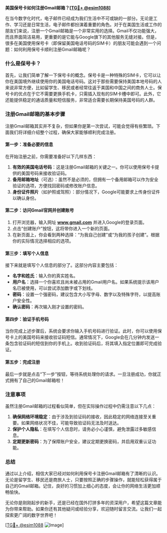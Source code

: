 **美国保号卡如何注册Gmail邮箱？[[TG💪+ @esim1088](https://t.me/s/esim1088)]**

在当今数字化时代，电子邮件已经成为我们生活中不可或缺的一部分。无论是工作、学习还是日常生活，电子邮件都扮演着重要的角色。对于在美国生活或工作的朋友们来说，注册一个Gmail邮箱是一个非常实用的选择。Gmail不仅功能强大，而且界面简洁易用，更重要的是它能与Google旗下的其他服务无缝对接。但是，很多在美国使用保号卡（即保留美国电话号码的SIM卡）的朋友可能会遇到一个问题：如何利用保号卡顺利注册Gmail邮箱呢？

### 什么是保号卡？

首先，让我们简单了解一下保号卡的概念。保号卡是一种特殊的SIM卡，它可以让你在美国境外继续使用你的美国电话号码。这对于那些需要保持美国本地号码的人来说非常方便，比如留学生、移民或者经常往返于美国和中国之间的商务人士。保号卡的优点在于它不需要更换手机卡，只需插入现有的SIM卡槽中即可。此外，它还能提供稳定的通话质量和短信服务，非常适合需要长期保持美国号码的人群。

### 注册Gmail邮箱的基本步骤

注册Gmail邮箱其实并不复杂，但如果你是第一次尝试，可能会觉得有些繁琐。下面我们将详细介绍整个过程，确保大家能够顺利完成注册。

#### 第一步：准备必要的信息

在开始注册之前，你需要准备好以下几样东西：

1. **有效的美国电话号码**：这是注册Gmail邮箱的关键之一。你可以使用保号卡提供的美国号码来接收验证码。
2. **备用邮箱地址**（可选）：虽然不是必须的，但拥有一个备用邮箱可以作为安全验证的选项，方便找回密码或修改账户信息。
3. **身份证件照片**（如护照或驾照）：部分情况下，Google可能要求上传身份证件以确认身份。

#### 第二步：访问Gmail官网并创建账号

1. 打开浏览器，输入网址 **www.gmail.com** 并进入Google的登录页面。
2. 点击“创建账户”按钮，这将带你进入一个新的页面。
3. 在新页面上，你会看到两种选择：“为我自己创建”或“为我的孩子创建”。根据你的实际情况选择相应的选项。

#### 第三步：填写个人信息

接下来就是填写个人信息的部分了。这部分内容主要包括：

- **名字和姓氏**：输入你的真实姓名。
- **用户名**：选择一个你喜欢且尚未被占用的Gmail用户名。如果系统提示该用户名已被使用，可以尝试添加数字或下划线。
- **密码**：设置一个强密码，建议包含大小写字母、数字以及特殊字符，以提高账户安全性。
- **确认密码**：再次输入刚才设置的密码。

#### 第四步：验证手机号码

当你完成上述步骤后，系统会要求你输入手机号码进行验证。此时，你可以使用保号卡上的美国号码来接收验证码短信。通常情况下，Google会在几分钟内发送一条包含验证码的短信到你的手机上。收到验证码后，将其填入指定位置即可完成验证。

#### 第五步：完成注册

最后一步就是点击“下一步”按钮，等待系统处理你的请求。一旦注册成功，你就正式拥有了自己的Gmail邮箱啦！

### 注意事项

虽然注册Gmail邮箱的过程看似简单，但在实际操作过程中仍需注意以下几点：

1. **确保网络环境稳定**：由于涉及到验证码的接收，因此稳定的网络连接至关重要。如果网络状况不佳，可能导致验证码无法及时送达。
2. **保护个人隐私**：在填写个人信息时，请务必小心谨慎，避免泄露过多敏感信息。
3. **定期更新密码**：为了保障账户安全，建议定期更换密码，并启用双重认证功能。

### 总结

通过以上介绍，相信大家已经对如何利用保号卡注册Gmail邮箱有了清晰的认识。无论是留学生、移民还是商旅人士，只要按照正确的步骤操作，就能轻松获得属于自己的Gmail邮箱。记住，良好的习惯加上细心的态度，会让你的网络生活更加顺畅愉快。

无论你是刚刚起步的新手，还是已经在国外打拼多年的资深用户，希望这篇文章能为你带来帮助。如果你还有其他疑问或经验分享，欢迎随时留言交流。让我们一起探索更广阔的数字世界吧！

[[TG💪+ @esim1088](https://t.me/s/esim1088) ![Image](https://i.postimg.cc/4NQfJmqS/Snipaste-2025-05-13-00-14-12.png)]